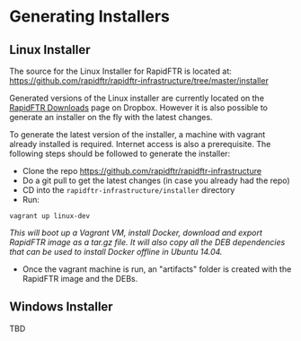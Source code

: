 # Generating Installers

## Linux Installer

The source for the Linux Installer for RapidFTR is located at: https://github.com/rapidftr/rapidftr-infrastructure/tree/master/installer

Generated versions of  the Linux installer are currently located on the [RapidFTR Downloads](https://bit.ly/rapidftr) page on Dropbox. However it is also possible to generate an installer on the fly with the latest changes.

To generate the latest version of the installer, a machine with vagrant already installed is required. Internet access is also a prerequisite. The following steps should be followed to generate the installer:

* Clone the repo https://github.com/rapidftr/rapidftr-infrastructure
* Do a git pull to get the latest changes (in case you already had the repo)
* CD into the `rapidftr-infrastructure/installer` directory
* Run:

```
vagrant up linux-dev
```

*This will boot up a Vagrant VM, install Docker, download and export RapidFTR image as a tar.gz file. It will also copy all the DEB dependencies that can be used to install Docker offline in Ubuntu 14.04.*

* Once the vagrant machine is run, an "artifacts" folder is created with the RapidFTR image and the DEBs.

## Windows Installer

TBD
